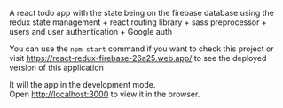 A react todo app with the state being on the firebase database using the redux state management + react routing library + sass preprocessor + users and user authentication + Google auth

You can use the `npm start` command if you want to check this project or visit https://react-redux-firebase-26a25.web.app/ to see the deployed version of this application

It will the app in the development mode.<br />
Open [http://localhost:3000](http://localhost:3000) to view it in the browser.
